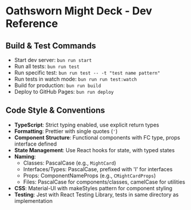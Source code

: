# Oathsworn Might Deck - Dev Reference

## Build & Test Commands
- Start dev server: `bun run start`
- Run all tests: `bun run test`
- Run specific test: `bun run test -- -t "test name pattern"`
- Run tests in watch mode: `bun run run test:watch`
- Build for production: `bun run build`
- Deploy to GitHub Pages: `bun run deploy`

## Code Style & Conventions
- **TypeScript**: Strict typing enabled, use explicit return types
- **Formatting**: Prettier with single quotes (`'`)
- **Component Structure**: Functional components with FC type, props interface defined
- **State Management**: Use React hooks for state, with typed states
- **Naming**:
  - Classes: PascalCase (e.g., `MightCard`)
  - Interfaces/Types: PascalCase, prefixed with 'I' for interfaces
  - Props: ComponentNameProps (e.g., `CMightCardProps`)
  - Files: PascalCase for components/classes, camelCase for utilities
- **CSS**: Material-UI with makeStyles pattern for component styling
- **Testing**: Jest with React Testing Library, tests in same directory as implementation